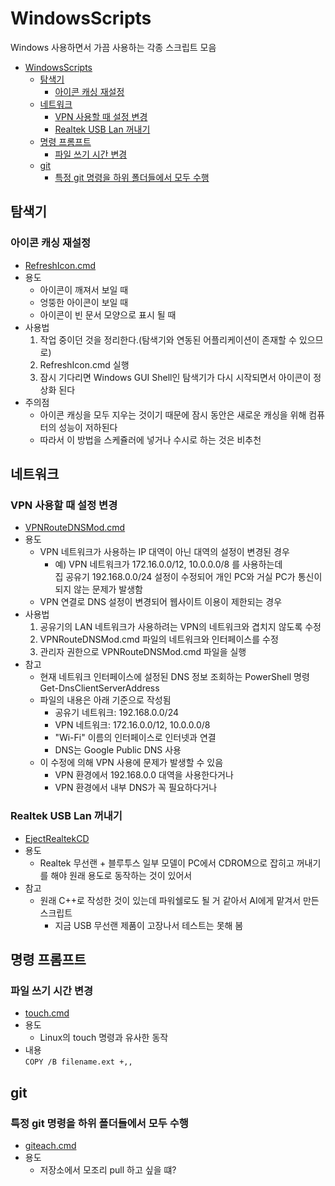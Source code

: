 # WindowsScripts

Windows 사용하면서 가끔 사용하는 각종 스크립트 모음

- [WindowsScripts](#windowsscripts)
  - [탐색기](#탐색기)
    - [아이콘 캐싱 재설정](#아이콘-캐싱-재설정)
  - [네트워크](#네트워크)
    - [VPN 사용할 때 설정 변경](#vpn-사용할-때-설정-변경)
    - [Realtek USB Lan 꺼내기](#realtek-usb-lan-꺼내기)
  - [명령 프롬프트](#명령-프롬프트)
    - [파일 쓰기 시간 변경](#파일-쓰기-시간-변경)
  - [git](#git)
    - [특정 git 명령을 하위 폴더들에서 모두 수행](#특정-git-명령을-하위-폴더들에서-모두-수행)

## 탐색기

### 아이콘 캐싱 재설정

- [RefreshIcon.cmd](Explorer/RefreshIcon.cmd)
- 용도
  - 아이콘이 깨져서 보일 때
  - 엉뚱한 아이콘이 보일 때
  - 아이콘이 빈 문서 모양으로 표시 될 때
- 사용법
  1. 작업 중이던 것을 정리한다.(탐색기와 연동된 어플리케이션이 존재할 수 있으므로)
  1. RefreshIcon.cmd 실행
  1. 잠시 기다리면 Windows GUI Shell인 탐색기가 다시 시작되면서 아이콘이 정상화 된다
- 주의점
  - 아이콘 캐싱을 모두 지우는 것이기 때문에 잠시 동안은 새로운 캐싱을 위해 컴퓨터의 성능이 저하된다
  - 따라서 이 방법을 스케쥴러에 넣거나 수시로 하는 것은 비추천

## 네트워크

### VPN 사용할 때 설정 변경

- [VPNRouteDNSMod.cmd](Network/VPNRouteDNSMod.cmd)
- 용도
  - VPN 네트워크가 사용하는 IP 대역이 아닌 대역의 설정이 변경된 경우
    - 예) VPN 네트워크가 172.16.0.0/12, 10.0.0.0/8 를 사용하는데<br />
      집 공유기 192.168.0.0/24 설정이 수정되어 개인 PC와 거실 PC가 통신이 되지 않는 문제가 발생함
  - VPN 연결로 DNS 설정이 변경되어 웹사이트 이용이 제한되는 경우
- 사용법
  1. 공유기의 LAN 네트워크가 사용하려는 VPN의 네트워크와 겹치지 않도록 수정
  1. VPNRouteDNSMod.cmd 파일의 네트워크와 인터페이스를 수정
  1. 관리자 권한으로 VPNRouteDNSMod.cmd 파일을 실행
- 참고
  - 현재 네트워크 인터페이스에 설정된 DNS 정보 조회하는 PowerShell 명령<br />
    Get-DnsClientServerAddress
  - 파일의 내용은 아래 기준으로 작성됨
    - 공유기 네트워크: 192.168.0.0/24
    - VPN 네트워크: 172.16.0.0/12, 10.0.0.0/8
    - "Wi-Fi" 이름의 인터페이스로 인터넷과 연결
    - DNS는 Google Public DNS 사용
  - 이 수정에 의해 VPN 사용에 문제가 발생할 수 있음
    - VPN 환경에서 192.168.0.0 대역을 사용한다거나
    - VPN 환경에서 내부 DNS가 꼭 필요하다거나

### Realtek USB Lan 꺼내기
- [EjectRealtekCD](Network/EjectRealtekCD.ps1)
- 용도
  - Realtek 무선랜 + 블루투스 일부 모델이 PC에서 CDROM으로 잡히고 꺼내기를 해야 원래 용도로 동작하는 것이 있어서
- 참고
  - 원래 C++로 작성한 것이 있는데 파워쉘로도 될 거 같아서 AI에게 맡겨서 만든 스크립트
    - 지금 USB 무선랜 제품이 고장나서 테스트는 못해 봄

## 명령 프롬프트

### 파일 쓰기 시간 변경

- [touch.cmd](CommandPrompt/touch.cmd)
- 용도
  - Linux의 touch 명령과 유사한 동작
- 내용<br />
  `COPY /B filename.ext +,,`

## git

### 특정 git 명령을 하위 폴더들에서 모두 수행

- [giteach.cmd](git/giteach.cmd)
- 용도
  - 저장소에서 모조리 pull 하고 싶을 떄?